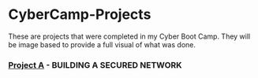 # CyberCamp-Projects
These are projects that were completed in my Cyber Boot Camp. They will be image based to provide a full visual of what was done.

### [Project A](https://github.com/jwinters35/CyberCamp-Projects/tree/main/project%20A) - BUILDING A SECURED NETWORK
